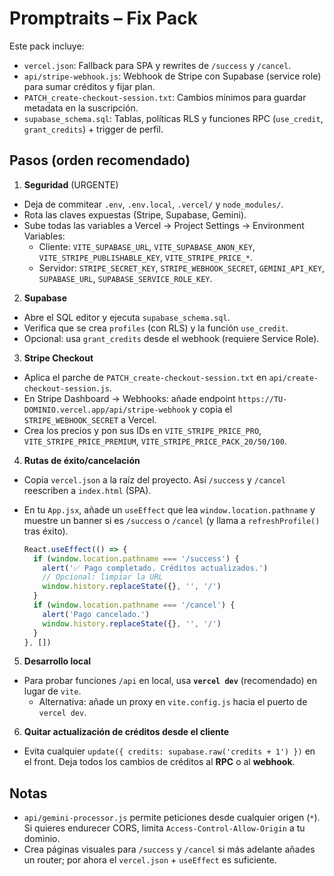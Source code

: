# Promptraits – Fix Pack

Este pack incluye:
- `vercel.json`: Fallback para SPA y rewrites de `/success` y `/cancel`.
- `api/stripe-webhook.js`: Webhook de Stripe con Supabase (service role) para sumar créditos y fijar plan.
- `PATCH_create-checkout-session.txt`: Cambios mínimos para guardar metadata en la suscripción.
- `supabase_schema.sql`: Tablas, políticas RLS y funciones RPC (`use_credit`, `grant_credits`) + trigger de perfil.

## Pasos (orden recomendado)

1) **Seguridad** (URGENTE)
- Deja de commitear `.env`, `.env.local`, `.vercel/` y `node_modules/`.
- Rota las claves expuestas (Stripe, Supabase, Gemini).
- Sube todas las variables a Vercel → Project Settings → Environment Variables:
  - Cliente: `VITE_SUPABASE_URL`, `VITE_SUPABASE_ANON_KEY`, `VITE_STRIPE_PUBLISHABLE_KEY`, `VITE_STRIPE_PRICE_*`.
  - Servidor: `STRIPE_SECRET_KEY`, `STRIPE_WEBHOOK_SECRET`, `GEMINI_API_KEY`, `SUPABASE_URL`, `SUPABASE_SERVICE_ROLE_KEY`.

2) **Supabase**
- Abre el SQL editor y ejecuta `supabase_schema.sql`.
- Verifica que se crea `profiles` (con RLS) y la función `use_credit`.
- Opcional: usa `grant_credits` desde el webhook (requiere Service Role).

3) **Stripe Checkout**
- Aplica el parche de `PATCH_create-checkout-session.txt` en `api/create-checkout-session.js`.
- En Stripe Dashboard → Webhooks: añade endpoint `https://TU-DOMINIO.vercel.app/api/stripe-webhook` y copia el `STRIPE_WEBHOOK_SECRET` a Vercel.
- Crea los precios y pon sus IDs en `VITE_STRIPE_PRICE_PRO`, `VITE_STRIPE_PRICE_PREMIUM`, `VITE_STRIPE_PRICE_PACK_20/50/100`.

4) **Rutas de éxito/cancelación**
- Copia `vercel.json` a la raíz del proyecto. Así `/success` y `/cancel` reescriben a `index.html` (SPA).
- En tu `App.jsx`, añade un `useEffect` que lea `window.location.pathname` y muestre un banner si es `/success` o `/cancel` (y llama a `refreshProfile()` tras éxito).

   ```jsx
   React.useEffect(() => {
     if (window.location.pathname === '/success') {
       alert('✅ Pago completado. Créditos actualizados.')
       // Opcional: limpiar la URL
       window.history.replaceState({}, '', '/')
     }
     if (window.location.pathname === '/cancel') {
       alert('Pago cancelado.')
       window.history.replaceState({}, '', '/')
     }
   }, [])
   ```

5) **Desarrollo local**
- Para probar funciones `/api` en local, usa **`vercel dev`** (recomendado) en lugar de `vite`.
  - Alternativa: añade un proxy en `vite.config.js` hacia el puerto de `vercel dev`.

6) **Quitar actualización de créditos desde el cliente**
- Evita cualquier `update({ credits: supabase.raw('credits + 1') })` en el front. Deja todos los cambios de créditos al **RPC** o al **webhook**.

## Notas
- `api/gemini-processor.js` permite peticiones desde cualquier origen (`*`). Si quieres endurecer CORS, limita `Access-Control-Allow-Origin` a tu dominio.
- Crea páginas visuales para `/success` y `/cancel` si más adelante añades un router; por ahora el `vercel.json` + `useEffect` es suficiente.
